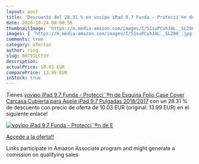 ```yaml
---
layout: post
title: 'Descuento del 28.31 % en vovipo iPad 9.7 Funda - Protecci¨®n de E'
date: 2020-10-24 08:00:58
thumbnailImage: 'https://m.media-amazon.com/images/I/51suPCuhJAL._SL200_.jpg'
images: [ 'https://m.media-amazon.com/images/I/51suPCuhJAL._SL200_.jpg' ]
comments: true
category: ofertas
author: ring
slug: B0791LCY3Y
description:
actualPrice: 10.03 EUR
comparePrice: 13.99 EUR
inStock: true
---
```


Tienes [vovipo iPad 9.7 Funda - Protecci¨®n de Esquina Folio Case Cover Carcasa Cubierta para Apple iPad 9.7 Pulgadas 2018/2017](https://www.amazon.es/dp/B0791LCY3Y/?tag=tolees-21) con un 28.31 % de descuento con precio de oferta de 10.03 EUR (original: 13.99 EUR) en el siguiente enlace!

[![vovipo iPad 9.7 Funda - Protecci¨®n de E](https://m.media-amazon.com/images/I/51suPCuhJAL._SL200_.jpg)](https://www.amazon.es/dp/B0791LCY3Y/?tag=tolees-21)

[Accede a la oferta!!](https://www.amazon.es/dp/B0791LCY3Y/?tag=tolees-21)

Links participate in Amazon Associate program and might generate a comission on qualifying sales


